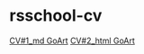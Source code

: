 # rsschool-cv

[CV#1_md GoArt](https://github.com/GoArt/rsschool-cv/blob/gh-pages/cv.md "CV_md Uporov")
[CV#2_html GoArt](https://github.com/GoArt/rsschool-cv/blob/rsschool-cv-html/index.html "CV_html Uporov")


